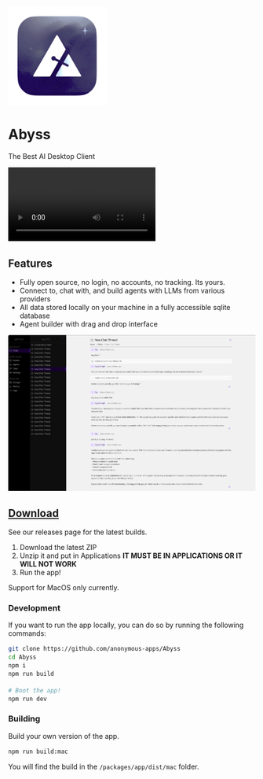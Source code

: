 <img src="./assets/logo.png" alt="Abyss" width="200" />

# Abyss

The Best AI Desktop Client

<video src="./docs/demo.mp4"  controls></video>

## Features

-   Fully open source, no login, no accounts, no tracking. Its yours.
-   Connect to, chat with, and build agents with LLMs from various providers
-   All data stored locally on your machine in a fully accessible sqlite database
-   Agent builder with drag and drop interface

![Abyss](./assets/chat.png)

## [Download](https://github.com/anonymous-apps/abyss/releases)

See our releases page for the latest builds.

1. Download the latest ZIP
2. Unzip it and put in Applications **IT MUST BE IN APPLICATIONS OR IT WILL NOT WORK**
3. Run the app!

Support for MacOS only currently.

### Development

If you want to run the app locally, you can do so by running the following commands:

```bash
git clone https://github.com/anonymous-apps/Abyss
cd Abyss
npm i
npm run build

# Boot the app!
npm run dev
```

### Building

Build your own version of the app.

```bash
npm run build:mac
```

You will find the build in the `/packages/app/dist/mac` folder.
